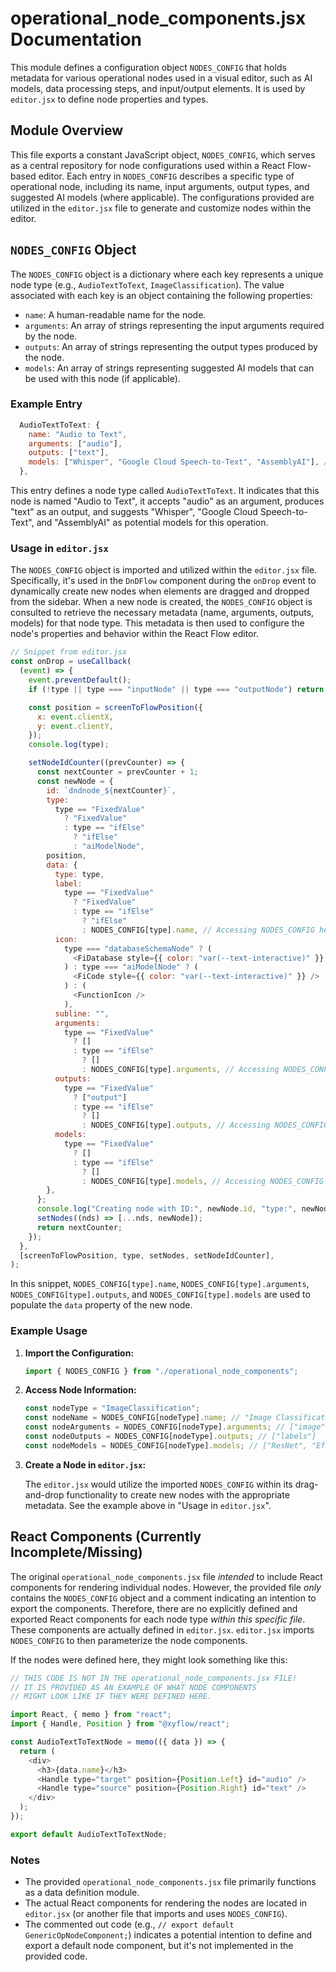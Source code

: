 # operational_node_components.jsx Documentation

This module defines a configuration object `NODES_CONFIG` that holds metadata for various operational nodes used in a visual editor, such as AI models, data processing steps, and input/output elements. It is used by `editor.jsx` to define node properties and types.

## Module Overview

This file exports a constant JavaScript object, `NODES_CONFIG`, which serves as a central repository for node configurations used within a React Flow-based editor. Each entry in `NODES_CONFIG` describes a specific type of operational node, including its name, input arguments, output types, and suggested AI models (where applicable). The configurations provided are utilized in the `editor.jsx` file to generate and customize nodes within the editor.

## `NODES_CONFIG` Object

The `NODES_CONFIG` object is a dictionary where each key represents a unique node type (e.g., `AudioTextToText`, `ImageClassification`). The value associated with each key is an object containing the following properties:

- `name`: A human-readable name for the node.
- `arguments`: An array of strings representing the input arguments required by the node.
- `outputs`: An array of strings representing the output types produced by the node.
- `models`: An array of strings representing suggested AI models that can be used with this node (if applicable).

### Example Entry

```javascript
  AudioTextToText: {
    name: "Audio to Text",
    arguments: ["audio"],
    outputs: ["text"],
    models: ["Whisper", "Google Cloud Speech-to-Text", "AssemblyAI"], // Example models
  },
```

This entry defines a node type called `AudioTextToText`. It indicates that this node is named "Audio to Text", it accepts "audio" as an argument, produces "text" as an output, and suggests "Whisper", "Google Cloud Speech-to-Text", and "AssemblyAI" as potential models for this operation.

### Usage in `editor.jsx`

The `NODES_CONFIG` object is imported and utilized within the `editor.jsx` file. Specifically, it's used in the `DnDFlow` component during the `onDrop` event to dynamically create new nodes when elements are dragged and dropped from the sidebar. When a new node is created, the `NODES_CONFIG` object is consulted to retrieve the necessary metadata (name, arguments, outputs, models) for that node type. This metadata is then used to configure the node's properties and behavior within the React Flow editor.

```javascript
// Snippet from editor.jsx
const onDrop = useCallback(
  (event) => {
    event.preventDefault();
    if (!type || type === "inputNode" || type === "outputNode") return;

    const position = screenToFlowPosition({
      x: event.clientX,
      y: event.clientY,
    });
    console.log(type);

    setNodeIdCounter((prevCounter) => {
      const nextCounter = prevCounter + 1;
      const newNode = {
        id: `dndnode_${nextCounter}`,
        type:
          type == "FixedValue"
            ? "FixedValue"
            : type == "ifElse"
              ? "ifElse"
              : "aiModelNode",
        position,
        data: {
          type: type,
          label:
            type == "FixedValue"
              ? "FixedValue"
              : type == "ifElse"
                ? "ifElse"
                : NODES_CONFIG[type].name, // Accessing NODES_CONFIG here
          icon:
            type === "databaseSchemaNode" ? (
              <FiDatabase style={{ color: "var(--text-interactive)" }} />
            ) : type === "aiModelNode" ? (
              <FiCode style={{ color: "var(--text-interactive)" }} />
            ) : (
              <FunctionIcon />
            ),
          subline: "",
          arguments:
            type == "FixedValue"
              ? []
              : type == "ifElse"
                ? []
                : NODES_CONFIG[type].arguments, // Accessing NODES_CONFIG here
          outputs:
            type == "FixedValue"
              ? ["output"]
              : type == "ifElse"
                ? []
                : NODES_CONFIG[type].outputs, // Accessing NODES_CONFIG here
          models:
            type == "FixedValue"
              ? []
              : type == "ifElse"
                ? []
                : NODES_CONFIG[type].models, // Accessing NODES_CONFIG here
        },
      };
      console.log("Creating node with ID:", newNode.id, "type:", newNode.type);
      setNodes((nds) => [...nds, newNode]);
      return nextCounter;
    });
  },
  [screenToFlowPosition, type, setNodes, setNodeIdCounter],
);
```

In this snippet, `NODES_CONFIG[type].name`, `NODES_CONFIG[type].arguments`, `NODES_CONFIG[type].outputs`, and `NODES_CONFIG[type].models` are used to populate the `data` property of the new node.

### Example Usage

1.  **Import the Configuration:**

    ```javascript
    import { NODES_CONFIG } from "./operational_node_components";
    ```

2.  **Access Node Information:**

    ```javascript
    const nodeType = "ImageClassification";
    const nodeName = NODES_CONFIG[nodeType].name; // "Image Classification"
    const nodeArguments = NODES_CONFIG[nodeType].arguments; // ["image"]
    const nodeOutputs = NODES_CONFIG[nodeType].outputs; // ["labels"]
    const nodeModels = NODES_CONFIG[nodeType].models; // ["ResNet", "EfficientNet", "MobileNetV2"]
    ```

3.  **Create a Node in `editor.jsx`:**

    The `editor.jsx` would utilize the imported `NODES_CONFIG` within its drag-and-drop functionality to create new nodes with the appropriate metadata. See the example above in "Usage in `editor.jsx`".

## React Components (Currently Incomplete/Missing)

The original `operational_node_components.jsx` file _intended_ to include React components for rendering individual nodes. However, the provided file _only_ contains the `NODES_CONFIG` object and a comment indicating an intention to export the components. Therefore, there are no explicitly defined and exported React components for each node type _within this specific file_. These components are actually defined in `editor.jsx`. `editor.jsx` imports `NODES_CONFIG` to then parameterize the node components.

If the nodes were defined here, they might look something like this:

```javascript
// THIS CODE IS NOT IN THE operational_node_components.jsx FILE!
// IT IS PROVIDED AS AN EXAMPLE OF WHAT NODE COMPONENTS
// MIGHT LOOK LIKE IF THEY WERE DEFINED HERE.

import React, { memo } from "react";
import { Handle, Position } from "@xyflow/react";

const AudioTextToTextNode = memo(({ data }) => {
  return (
    <div>
      <h3>{data.name}</h3>
      <Handle type="target" position={Position.Left} id="audio" />
      <Handle type="source" position={Position.Right} id="text" />
    </div>
  );
});

export default AudioTextToTextNode;
```

### Notes

- The provided `operational_node_components.jsx` file primarily functions as a data definition module.
- The actual React components for rendering the nodes are located in `editor.jsx` (or another file that imports and uses `NODES_CONFIG`).
- The commented out code (e.g., `// export default GenericOpNodeComponent;`) indicates a potential intention to define and export a default node component, but it's not implemented in the provided code.
